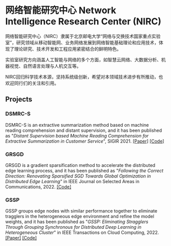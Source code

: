 # 网络智能研究中心 Network Intelligence Research Center (NIRC)

网络智能研究中心（NIRC）隶属于北京邮电大学“网络与交换技术国家重点实验室”，研究领域从移动智能网、业务网络发展到网络智能基础理论和应用技术，体现了理论研究、技术开发和工程应用紧密结合的鲜明特色。

实验室研究方向涵盖人工智能与网络的多个方面，如智慧云网络、大数据分析、机器视觉、自然语言处理与人机交互等。

NIRC回归科学技术本源，坚持系统级创新，希望对本领域技术进步有所推动，也欢迎同行们的关注和引用。


## Projects
### DSMRC-S
DSMRC-S is an extractive summarization method based on machine reading comprehension and distant supervision, and it has been published as "*Distant Supervision based Machine Reading Comprehension for Extractive Summarization in Customer Service*", SIGIR 2021. [[Paper]](https://dl.acm.org/doi/abs/10.1145/3404835.3463046) [[Code]](https://github.com/OpenNetAI/DSMRC-S)

### GRSGD
GRSGD is a gradient sparsification method to accelerate the distributed edge learning process, and it has been published as "*Following the Correct Direction: Renovating Sparsified SGD Towards Global Optimization in Distributed Edge Learning*" in IEEE Journal on Selected Areas in Communications, 2022. [[Code]](https://github.com/OpenNetAI/GRSGD)


### GSSP
GSSP groups edge nodes with similar performance together to eliminate tragglers in the heterogeneous edge environment and refine the model weights, and it has been published as "*GSSP: Eliminating Stragglers Through Grouping Synchronous for Distributed Deep Learning in Heterogeneous Cluster*" in IEEE Transactions on Cloud Computing, 2022. [[Paper]](https://doi.org/10.1109/TCC.2021.3062398) [[Code]](https://github.com/OpenNetAI/GSSP)

